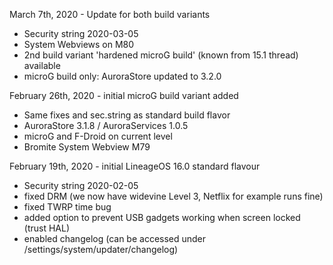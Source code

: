 March 7th, 2020 - Update for both build variants

- Security string 2020-03-05
- System Webviews on M80
- 2nd build variant 'hardened microG build' (known from 15.1 thread) available
- microG build only: AuroraStore updated to 3.2.0


February 26th, 2020 - initial microG build variant added
- Same fixes and sec.string as standard build flavor
- AuroraStore 3.1.8 / AuroraServices 1.0.5
- microG and F-Droid on current level
- Bromite System Webview M79


February 19th, 2020 - initial LineageOS 16.0 standard flavour

- Security string 2020-02-05
- fixed DRM (we now have widevine Level 3, Netflix for example runs fine)
- fixed TWRP time bug
- added option to prevent USB gadgets working when screen locked (trust HAL)
- enabled changelog (can be accessed under /settings/system/updater/changelog)
